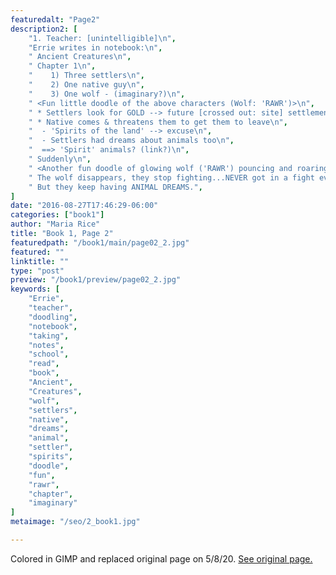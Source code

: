 ```yaml
---
featuredalt: "Page2"
description2: [
    "1. Teacher: [unintelligible]\n",
    "Errie writes in notebook:\n",
    " Ancient Creatures\n",
    " Chapter 1\n",
    "    1) Three settlers\n",
    "    2) One native guy\n",
    "    3) One wolf - (imaginary?)\n",
    " <Fun little doodle of the above characters (Wolf: 'RAWR')>\n",
    " * Settlers look for GOLD --> future [crossed out: site] settlement of Ash Root\n",
    " * Native comes & threatens them to get them to leave\n",
    "  - 'Spirits of the land' --> excuse\n",
    "  - Settlers had dreams about animals too\n",
    "  ==> 'Spirit' animals? (link?)\n",
    " Suddenly\n",
    " <Another fun doodle of glowing wolf ('RAWR') pouncing and roaring at settler 1 ('AH!') with the other two settlers ('Is that a wolf?') and the native ('Oh drat...') looking on>\n",
    " The wolf disappears, they stop fighting...NEVER got in a fight ever again...\n",
    " But they keep having ANIMAL DREAMS.",
]
date: "2016-08-27T17:46:29-06:00"
categories: ["book1"]
author: "Maria Rice"
title: "Book 1, Page 2"
featuredpath: "/book1/main/page02_2.jpg"
featured: ""
linktitle: ""
type: "post"
preview: "/book1/preview/page02_2.jpg"
keywords: [
    "Errie", 
    "teacher",
    "doodling", 
    "notebook", 
    "taking",
    "notes", 
    "school", 
    "read", 
    "book", 
    "Ancient",
    "Creatures",
    "wolf",
    "settlers",
    "native",
    "dreams",
    "animal",
    "settler",
    "spirits",
    "doodle",
    "fun",
    "rawr",
    "chapter",
    "imaginary"
]
metaimage: "/seo/2_book1.jpg"

---
```


Colored in GIMP and replaced original page on 5/8/20.
[See original page.](https://cocky-goldwasser-cbfcf1.netlify.app/misc/original-prologue-2/)

